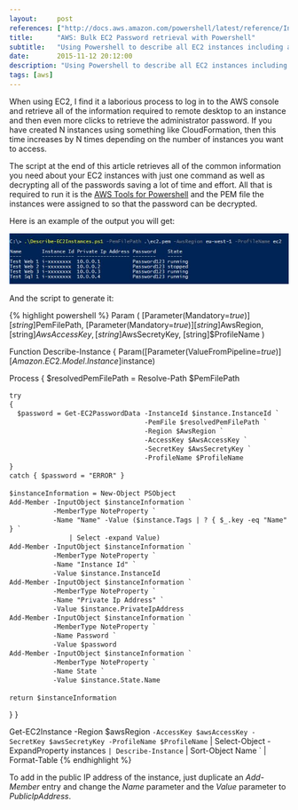 ```yaml
---
layout:     post
references: ["http://docs.aws.amazon.com/powershell/latest/reference/Index.html|AWS Tools for Windows Powershell Cmdlet Reference"]
title:      "AWS: Bulk EC2 Password retrieval with Powershell"
subtitle:   "Using Powershell to describe all EC2 instances including administrator password"
date:       2015-11-12 20:12:00
description: "Using Powershell to describe all EC2 instances including administrator password"
tags: [aws]
---
```


<p>When using EC2, I find it a laborious process to log in to the AWS console and retrieve all of the 
information required to remote desktop to an instance and then even more clicks to retrieve the administrator
password. If you have created N instances using something like CloudFormation, then this time increases by
N times depending on the number of instances you want to access.</p>

<p>The script at the end of this article retrieves all of the common information you need about your EC2
instances with just one command as well as decrypting all of the passwords saving a lot of time and effort.
All that is required to run it is the <a href="https://aws.amazon.com/powershell/"> AWS Tools for Powershell</a>
and the PEM file the instances were assigned to so that the password can be decrypted.</p>

<p>Here is an example of the output you will get:</p>

<img src="/assets/2015-11-12-aws-bulk-password-retrieval/describe-ec2-instances.jpg" />

<p>And the script to generate it:</p>

{% highlight powershell %}
Param (
  [Parameter(Mandatory=$true)][string]$PemFilePath,
  [Parameter(Mandatory=$true)][string]$AwsRegion,
  [string]$AwsAccessKey,
  [string]$AwsSecretyKey,
  [string]$ProfileName
)

Function Describe-Instance
{
  Param([Parameter(ValueFromPipeline=$true)][Amazon.EC2.Model.Instance]$instance)

  Process
  {
    $resolvedPemFilePath = Resolve-Path $PemFilePath

    try
    {
      $password = Get-EC2PasswordData -InstanceId $instance.InstanceId `
                                      -PemFile $resolvedPemFilePath `
                                      -Region $AwsRegion `
                                      -AccessKey $AwsAccessKey `
                                      -SecretKey $AwsSecretyKey `
                                      -ProfileName $ProfileName
    }
    catch { $password = "ERROR" }

    $instanceInformation = New-Object PSObject
    Add-Member -InputObject $instanceInformation `
               -MemberType NoteProperty `
               -Name "Name" -Value ($instance.Tags | ? { $_.key -eq "Name" } `
                   | Select -expand Value)
    Add-Member -InputObject $instanceInformation `
               -MemberType NoteProperty `
               -Name "Instance Id" `
               -Value $instance.InstanceId
    Add-Member -InputObject $instanceInformation `
               -MemberType NoteProperty `
               -Name "Private Ip Address" `
               -Value $instance.PrivateIpAddress
    Add-Member -InputObject $instanceInformation `
               -MemberType NoteProperty `
               -Name Password `
               -Value $password
    Add-Member -InputObject $instanceInformation `
               -MemberType NoteProperty `
               -Name State `
               -Value $instance.State.Name

    return $instanceInformation
  }
}

Get-EC2Instance	-Region $awsRegion `
                -AccessKey $awsAccessKey -SecretKey $awsSecretyKey -ProfileName $ProfileName `
                | Select-Object -ExpandProperty instances `
                | Describe-Instance `
                | Sort-Object Name `
                | Format-Table
{% endhighlight %}

<p>To add in the public IP address of the instance, just duplicate an <em>Add-Member</em> entry and change the
<em>Name</em> parameter and the <em>Value</em> parameter to <em>PublicIpAddress</em>.</p>